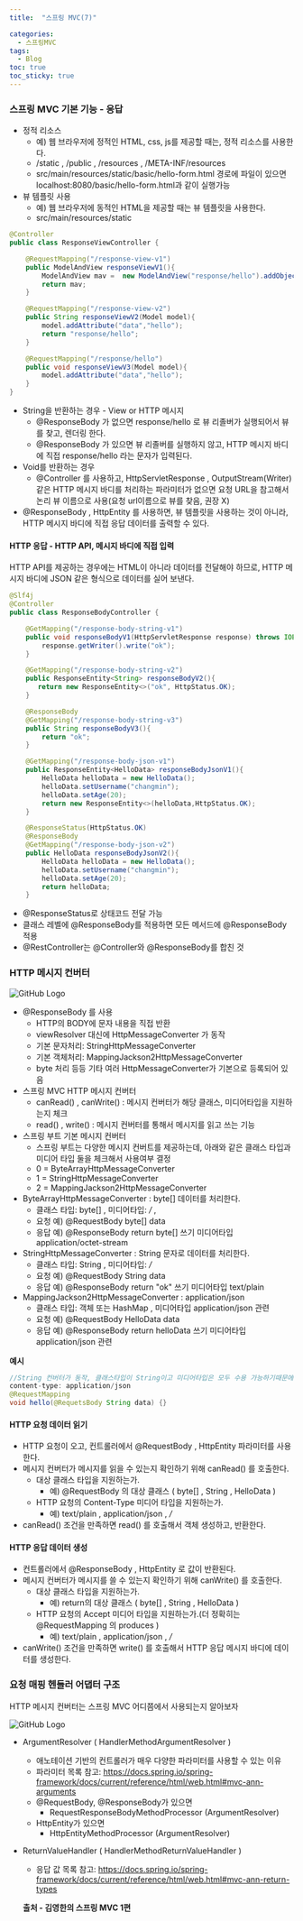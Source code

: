 ```yaml
---
title:  "스프링 MVC(7)"

categories:
  - 스프링MVC
tags:
  - Blog
toc: true
toc_sticky: true
---
```


### 스프링 MVC 기본 기능 - 응답

- 정적 리소스
    * 예) 웹 브라우저에 정적인 HTML, css, js를 제공할 때는, 정적 리소스를 사용한다.
    * /static , /public , /resources , /META-INF/resources
    *   src/main/resources/static/basic/hello-form.html 경로에 파일이 있으면 localhost:8080/basic/hello-form.html과 같이 실행가능
- 뷰 템플릿 사용
    * 예) 웹 브라우저에 동적인 HTML을 제공할 때는 뷰 템플릿을 사용한다.
    * src/main/resources/static

```java
@Controller
public class ResponseViewController {

    @RequestMapping("/response-view-v1")
    public ModelAndView responseViewV1(){
        ModelAndView mav =  new ModelAndView("response/hello").addObject("data","hello");
        return mav;
    }

    @RequestMapping("/response-view-v2")
    public String responseViewV2(Model model){
        model.addAttribute("data","hello");
        return "response/hello";
    }

    @RequestMapping("/response/hello")
    public void responseViewV3(Model model){
        model.addAttribute("data","hello");
    }
}
```

- String을 반환하는 경우 - View or HTTP 메시지
    * @ResponseBody 가 없으면 response/hello 로 뷰 리졸버가 실행되어서 뷰를 찾고, 렌더링 한다.
    * @ResponseBody 가 있으면 뷰 리졸버를 실행하지 않고, HTTP 메시지 바디에 직접 response/hello 라는
문자가 입력된다.
- Void를 반환하는 경우
    * @Controller 를 사용하고, HttpServletResponse , OutputStream(Writer) 같은 HTTP 메시지 바디를 처리하는 파라미터가 없으면 요청 URL을 참고해서 논리 뷰 이름으로 사용(요청 url이름으로 뷰를 찾음, 권장 X)
- @ResponseBody , HttpEntity 를 사용하면, 뷰 템플릿을 사용하는 것이 아니라, HTTP 메시지 바디에 직접 응답 데이터를 출력할 수 있다.

#### HTTP 응답 - HTTP API, 메시지 바디에 직접 입력

HTTP API를 제공하는 경우에는 HTML이 아니라 데이터를 전달해야 하므로, HTTP 메시지 바디에 JSON 같은 형식으로 데이터를 실어 보낸다.

```java
@Slf4j
@Controller
public class ResponseBodyController {

    @GetMapping("/response-body-string-v1")
    public void responseBodyV1(HttpServletResponse response) throws IOException {
        response.getWriter().write("ok");
    }

    @GetMapping("/response-body-string-v2")
    public ResponseEntity<String> responseBodyV2(){
       return new ResponseEntity<>("ok", HttpStatus.OK);
    }

    @ResponseBody
    @GetMapping("/response-body-string-v3")
    public String responseBodyV3(){
        return "ok";
    }

    @GetMapping("/response-body-json-v1")
    public ResponseEntity<HelloData> responseBodyJsonV1(){
        HelloData helloData = new HelloData();
        helloData.setUsername("changmin");
        helloData.setAge(20);
        return new ResponseEntity<>(helloData,HttpStatus.OK);
    }

    @ResponseStatus(HttpStatus.OK)
    @ResponseBody
    @GetMapping("/response-body-json-v2")
    public HelloData responseBodyJsonV2(){
        HelloData helloData = new HelloData();
        helloData.setUsername("changmin");
        helloData.setAge(20);
        return helloData;
    }
```

- @ResponseStatus로 상태코드 전달 가능
- 클래스 레벨에 @ResponseBody를 적용하면 모든 메서드에 @ResponseBody 적용
- @RestController는 @Controller와 @ResponseBody를 합친 것

### HTTP 메시지 컨버터

![GitHub Logo](/image/스프링MVC/ResponseBody원리.png)

- @ResponseBody 를 사용
    * HTTP의 BODY에 문자 내용을 직접 반환
    * viewResolver 대신에 HttpMessageConverter 가 동작
    * 기본 문자처리: StringHttpMessageConverter
    * 기본 객체처리: MappingJackson2HttpMessageConverter
    * byte 처리 등등 기타 여러 HttpMessageConverter가 기본으로 등록되어 있음
- 스프링 MVC HTTP 메시지 컨버터
    * canRead() , canWrite() : 메시지 컨버터가 해당 클래스, 미디어타입을 지원하는지 체크
    * read() , write() : 메시지 컨버터를 통해서 메시지를 읽고 쓰는 기능
- 스프링 부트 기본 메시지 컨버터
    * 스프링 부트는 다양한 메시지 컨버트를 제공하는데, 아래와 같은 클래스 타입과 미디어 타입 둘을 체크해서 사용여부 결정
    * 0 = ByteArrayHttpMessageConverter
    * 1 = StringHttpMessageConverter 
    * 2 = MappingJackson2HttpMessageConverter
- ByteArrayHttpMessageConverter : byte[] 데이터를 처리한다.
    * 클래스 타입: byte[] , 미디어타입: */* ,
    * 요청 예) @RequestBody byte[] data
    * 응답 예) @ResponseBody return byte[] 쓰기 미디어타입 application/octet-stream
- StringHttpMessageConverter : String 문자로 데이터를 처리한다.
    * 클래스 타입: String , 미디어타입: */*
    * 요청 예) @RequestBody String data
    * 응답 예) @ResponseBody return "ok" 쓰기 미디어타입 text/plain
- MappingJackson2HttpMessageConverter : application/json
    * 클래스 타입: 객체 또는 HashMap , 미디어타입 application/json 관련
    * 요청 예) @RequestBody HelloData data
    * 응답 예) @ResponseBody return helloData 쓰기 미디어타입 application/json 관련

**예시**
```java
//String 컨버터가 동작, 클래스타입이 String이고 미디어타입은 모두 수용 가능하기때문에
content-type: application/json
@RequestMapping
void hello(@RequetsBody String data) {}
```

#### HTTP 요청 데이터 읽기

- HTTP 요청이 오고, 컨트롤러에서 @RequestBody , HttpEntity 파라미터를 사용한다.
- 메시지 컨버터가 메시지를 읽을 수 있는지 확인하기 위해 canRead() 를 호출한다.
    * 대상 클래스 타입을 지원하는가.
        + 예) @RequestBody 의 대상 클래스 ( byte[] , String , HelloData )
    * HTTP 요청의 Content-Type 미디어 타입을 지원하는가.
        + 예) text/plain , application/json , */*
- canRead() 조건을 만족하면 read() 를 호출해서 객체 생성하고, 반환한다.

#### HTTP 응답 데이터 생성

- 컨트롤러에서 @ResponseBody , HttpEntity 로 값이 반환된다. 
- 메시지 컨버터가 메시지를 쓸 수 있는지 확인하기 위해 canWrite() 를 호출한다.
    * 대상 클래스 타입을 지원하는가.
        + 예) return의 대상 클래스 ( byte[] , String , HelloData )
    * HTTP 요청의 Accept 미디어 타입을 지원하는가.(더 정확히는 @RequestMapping 의 produces )
        + 예) text/plain , application/json , */*
- canWrite() 조건을 만족하면 write() 를 호출해서 HTTP 응답 메시지 바디에 데이터를 생성한다.

### 요청 매핑 헨들러 어댑터 구조

HTTP 메시지 컨버터는 스프링 MVC 어디쯤에서 사용되는지 알아보자

![GitHub Logo](/image/스프링MVC/메시지컨버터.png)

- ArgumentResolver ( HandlerMethodArgumentResolver )
    * 애노테이션 기반의 컨트롤러가 매우 다양한 파라미터를 사용할 수 있는 이유
    * 파라미터 목록 참고: https://docs.spring.io/spring-framework/docs/current/reference/html/web.html#mvc-ann-arguments
    * @RequestBody, @ResponseBody가 있으면
        + RequestResponseBodyMethodProcessor (ArgumentResolver)
    * HttpEntity가 있으면
        + HttpEntityMethodProcessor (ArgumentResolver)
- ReturnValueHandler ( HandlerMethodReturnValueHandler )
    * 응답 값 목록 참고: https://docs.spring.io/spring-framework/docs/current/reference/html/web.html#mvc-ann-return-types

    **출처 - 김영한의 스프링 MVC 1편**
